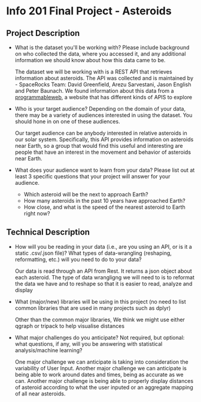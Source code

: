 # Info 201 Final Project - Asteroids

## Project Description
* What is the dataset you'll be working with?  Please include background on who collected the data, where you accessed it, and any additional information we should know about how this data came to be.

    The dataset we will be working with is a REST API that retrieves information about asteroids. The API was collected and is maintained by - SpaceRocks Team: David Greenfield, Arezu Sarvestani, Jason English and Peter Baunach. We found information about this data from a [programmableweb](https://www.programmableweb.com/api/nasa-asteroids-neo-feed), a website that has different kinds of APIS to explore

* Who is your target audience?  Depending on the domain of your data, there may be a variety of audiences interested in using the dataset.  You should hone in on one of these audiences.

    Our target audience can be anybody interested in relative asteroids in our solar system. Specifically, this API provides information on asteroids near Earth, so a group that would find this useful and interesting are people that have an interest in the movement and behavior of asteroids near Earth.

* What does your audience want to learn from your data?  Please list out at least 3 specific questions that your project will answer for your audience.

    * Which asteroid will be the next to approach Earth?
    * How many asteroids in the past 10 years have approached Earth?
    * How close, and what is the speed of the nearest asteroid to Earth right now?


## Technical Description


* How will you be reading in your data (i.e., are you using an API, or is it a static .csv/.json file)?
What types of data-wrangling (reshaping, reformatting, etc.) will you need to do to your data?

  Our data is read through an API from Rest. It returns a json object about each asteroid. 
The type of data wrangligng we will need to is to reformat the data we have and to reshape so that it is easier to read, analyze and display
  
* What (major/new) libraries will be using in this project (no need to list common libraries that are used in many projects such as dplyr)

  Other than the common major libraries, We think we might use either qgraph or tripack to help visualise distances

* What major challenges do you anticipate?
Not required, but optional: what questions, if any, will you be answering with statistical analysis/machine learning?

  One major challenge we can anticipate is taking into consideration the variability of User Input.
  Another major challenge we can anticipate is being able to work around dates and times, being as accurate as we can.
  Another major challenge is being able to properly display distances of asteroid according to what the user inputed
  or an aggregate mapping of all near asteroids.

